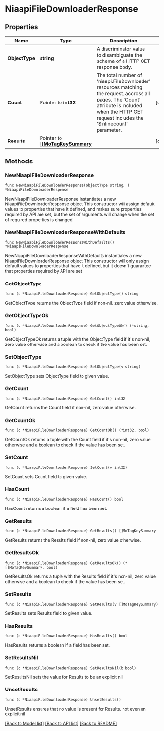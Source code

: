# NiaapiFileDownloaderResponse

## Properties

Name | Type | Description | Notes
------------ | ------------- | ------------- | -------------
**ObjectType** | **string** | A discriminator value to disambiguate the schema of a HTTP GET response body. | 
**Count** | Pointer to **int32** | The total number of &#39;niaapi.FileDownloader&#39; resources matching the request, accross all pages. The &#39;Count&#39; attribute is included when the HTTP GET request includes the &#39;$inlinecount&#39; parameter. | [optional] 
**Results** | Pointer to [**[]MoTagKeySummary**](mo.TagKeySummary.md) |  | [optional] 

## Methods

### NewNiaapiFileDownloaderResponse

`func NewNiaapiFileDownloaderResponse(objectType string, ) *NiaapiFileDownloaderResponse`

NewNiaapiFileDownloaderResponse instantiates a new NiaapiFileDownloaderResponse object
This constructor will assign default values to properties that have it defined,
and makes sure properties required by API are set, but the set of arguments
will change when the set of required properties is changed

### NewNiaapiFileDownloaderResponseWithDefaults

`func NewNiaapiFileDownloaderResponseWithDefaults() *NiaapiFileDownloaderResponse`

NewNiaapiFileDownloaderResponseWithDefaults instantiates a new NiaapiFileDownloaderResponse object
This constructor will only assign default values to properties that have it defined,
but it doesn't guarantee that properties required by API are set

### GetObjectType

`func (o *NiaapiFileDownloaderResponse) GetObjectType() string`

GetObjectType returns the ObjectType field if non-nil, zero value otherwise.

### GetObjectTypeOk

`func (o *NiaapiFileDownloaderResponse) GetObjectTypeOk() (*string, bool)`

GetObjectTypeOk returns a tuple with the ObjectType field if it's non-nil, zero value otherwise
and a boolean to check if the value has been set.

### SetObjectType

`func (o *NiaapiFileDownloaderResponse) SetObjectType(v string)`

SetObjectType sets ObjectType field to given value.


### GetCount

`func (o *NiaapiFileDownloaderResponse) GetCount() int32`

GetCount returns the Count field if non-nil, zero value otherwise.

### GetCountOk

`func (o *NiaapiFileDownloaderResponse) GetCountOk() (*int32, bool)`

GetCountOk returns a tuple with the Count field if it's non-nil, zero value otherwise
and a boolean to check if the value has been set.

### SetCount

`func (o *NiaapiFileDownloaderResponse) SetCount(v int32)`

SetCount sets Count field to given value.

### HasCount

`func (o *NiaapiFileDownloaderResponse) HasCount() bool`

HasCount returns a boolean if a field has been set.

### GetResults

`func (o *NiaapiFileDownloaderResponse) GetResults() []MoTagKeySummary`

GetResults returns the Results field if non-nil, zero value otherwise.

### GetResultsOk

`func (o *NiaapiFileDownloaderResponse) GetResultsOk() (*[]MoTagKeySummary, bool)`

GetResultsOk returns a tuple with the Results field if it's non-nil, zero value otherwise
and a boolean to check if the value has been set.

### SetResults

`func (o *NiaapiFileDownloaderResponse) SetResults(v []MoTagKeySummary)`

SetResults sets Results field to given value.

### HasResults

`func (o *NiaapiFileDownloaderResponse) HasResults() bool`

HasResults returns a boolean if a field has been set.

### SetResultsNil

`func (o *NiaapiFileDownloaderResponse) SetResultsNil(b bool)`

 SetResultsNil sets the value for Results to be an explicit nil

### UnsetResults
`func (o *NiaapiFileDownloaderResponse) UnsetResults()`

UnsetResults ensures that no value is present for Results, not even an explicit nil

[[Back to Model list]](../README.md#documentation-for-models) [[Back to API list]](../README.md#documentation-for-api-endpoints) [[Back to README]](../README.md)


